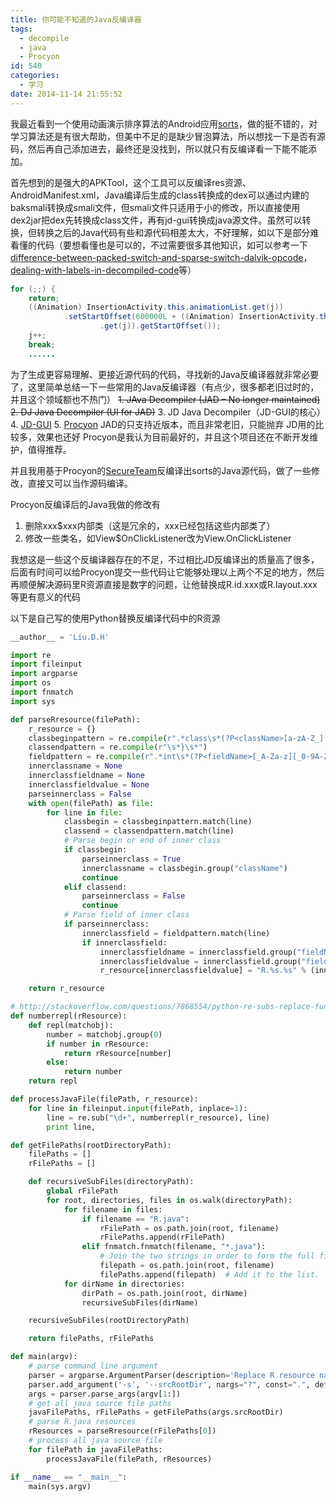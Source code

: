```yaml
---
title: 你可能不知道的Java反编译器
tags:
  - decompile
  - java
  - Procyon
id: 540
categories:
  - 学习
date: 2014-11-14 21:55:52
---
```


我最近看到一个使用动画演示排序算法的Android应用[sorts](https://play.google.com/store/apps/details?id=com.sorts&hl=en)，做的挺不错的，对学习算法还是有很大帮助，但美中不足的是缺少冒泡算法，所以想找一下是否有源码，然后再自己添加进去，最终还是没找到，所以就只有反编译看一下能不能添加。

<!--more-->

首先想到的是强大的APKTool，这个工具可以反编译res资源、AndroidManifest.xml，Java编译后生成的class转换成的dex可以通过内建的baksmali转换成smali文件，但smali文件只适用于小的修改，所以直接使用dex2jar把dex先转换成class文件，再有jd-gui转换成java源文件。虽然可以转换，但转换之后的Java代码有些和源代码相差太大，不好理解，如以下是部分难看懂的代码（要想看懂也是可以的，不过需要很多其他知识，如可以参考一下[difference-between-packed-switch-and-sparse-switch-dalvik-opcode](http://stackoverflow.com/questions/19855800/difference-between-packed-switch-and-sparse-switch-dalvik-opcode)，[dealing-with-labels-in-decompiled-code](http://stackoverflow.com/questions/6347930/dealing-with-labels-in-decompiled-code)等）

```java
for (;;) {
	return;
	((Animation) InsertionActivity.this.animationList.get(j))
			.setStartOffset(600000L + ((Animation) InsertionActivity.this.animationList
					.get(j)).getStartOffset());
	j++;
	break;
	......
```

为了生成更容易理解、更接近源代码的代码，寻找新的Java反编译器就非常必要了，这里简单总结一下一些常用的Java反编译器（有点少，很多都老旧过时的，并且这个领域额也不热门）
<del>1. JAva Decompiler (JAD – No longer maintained)</del>
<del>2. DJ Java Decompiler (UI for JAD)</del>
3. JD Java Decompiler（JD-GUI的核心）
4. [JD-GUI](http://jd.benow.ca/)
5. [Procyon](https://bitbucket.org/mstrobel/procyon)
JAD的只支持近版本，而且非常老旧，只能抛弃
JD用的比较多，效果也还好
Procyon是我认为目前最好的，并且这个项目还在不断开发维护，值得推荐。

并且我用基于Procyon的[SecureTeam](http://www.secureteam.net/Java-Decompiler.aspx)反编译出sorts的Java源代码，做了一些修改，直接又可以当作源码编译。

Procyon反编译后的Java我做的修改有
1. 删除xxx$xxx内部类（这是冗余的，xxx已经包括这些内部类了）
2. 修改一些类名，如View$OnClickListener改为View.OnClickListener

我想这是一些这个反编译器存在的不足，不过相比JD反编译出的质量高了很多，后面有时间可以给Procyon提交一些代码让它能够处理以上两个不足的地方，然后再顺便解决源码里R资源直接是数字的问题，让他替换成R.id.xxx或R.layout.xxx等更有意义的代码

以下是自己写的使用Python替换反编译代码中的R资源

```python
__author__ = 'Liu.D.H'

import re
import fileinput
import argparse
import os
import fnmatch
import sys

def parseRresource(filePath):
    r_resource = {}
    classbeginpattern = re.compile(r".*class\s*(?P<className>[a-zA-Z_][a-zA-Z_0-9]*)\s*{")
    classendpattern = re.compile(r"\s*}\s*")
    fieldpattern = re.compile(r".*int\s*(?P<fieldName>[_A-Za-z][_0-9A-Za-z]*)\s*=\s*(?P<fieldValue>\d+);")
    innerclassname = None
    innerclassfieldname = None
    innerclassfieldvalue = None
    parseinnerclass = False
    with open(filePath) as file:
        for line in file:
            classbegin = classbeginpattern.match(line)
            classend = classendpattern.match(line)
            # Parse begin or end of inner class
            if classbegin:
                parseinnerclass = True
                innerclassname = classbegin.group("className")
                continue
            elif classend:
                parseinnerclass = False
                continue
            # Parse field of inner class
            if parseinnerclass:
                innerclassfield = fieldpattern.match(line)
                if innerclassfield:
                    innerclassfieldname = innerclassfield.group("fieldName")
                    innerclassfieldvalue = innerclassfield.group("fieldValue")
                    r_resource[innerclassfieldvalue] = "R.%s.%s" % (innerclassname, innerclassfieldname)

    return r_resource

# http://stackoverflow.com/questions/7868554/python-re-subs-replace-function-doesnt-accept-extra-arguments-how-to-avoid
def numberrepl(rResource):
    def repl(matchobj):
        number = matchobj.group(0)
        if number in rResource:
            return rResource[number]
        else:
            return number
    return repl

def processJavaFile(filePath, r_resource):
    for line in fileinput.input(filePath, inplace=1):
        line = re.sub("\d+", numberrepl(r_resource), line)
        print line,

def getFilePaths(rootDirectoryPath):
    filePaths = []
    rFilePaths = []

    def recursiveSubFiles(directoryPath):
        global rFilePath
        for root, directories, files in os.walk(directoryPath):
            for filename in files:
                if filename == "R.java":
                    rFilePath = os.path.join(root, filename)
                    rFilePaths.append(rFilePath)
                elif fnmatch.fnmatch(filename, "*.java"):
                    # Join the two strings in order to form the full filepath.
                    filepath = os.path.join(root, filename)
                    filePaths.append(filepath)  # Add it to the list.
            for dirName in directories:
                dirPath = os.path.join(root, dirName)
                recursiveSubFiles(dirName)

    recursiveSubFiles(rootDirectoryPath)

    return filePaths, rFilePaths

def main(argv):
    # parse command line argument
    parser = argparse.ArgumentParser(description='Replace R resource name with its value.')
    parser.add_argument('-s', '--srcRootDir', nargs="?", const=".", default=".", help='the root direcotory of src')
    args = parser.parse_args(argv[1:])
    # get all java source file paths
    javaFilePaths, rFilePaths = getFilePaths(args.srcRootDir)
    # parse R.java resources
    rResources = parseRresource(rFilePaths[0])
    # process all java source file
    for filePath in javaFilePaths:
        processJavaFile(filePath, rResources)

if __name__ == "__main__":
    main(sys.argv)

```